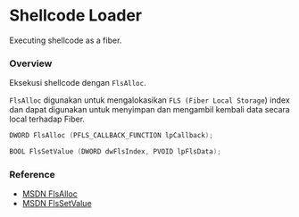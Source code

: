 # Shellcode Loader

Executing shellcode as a fiber.

### Overview

Eksekusi shellcode dengan `FlsAlloc`.

`FlsAlloc` digunakan untuk mengalokasikan `FLS (Fiber Local Storage`) index dan dapat digunakan untuk menyimpan dan mengambil kembali data secara local terhadap Fiber.

```c++
DWORD FlsAlloc (PFLS_CALLBACK_FUNCTION lpCallback);

BOOL FlsSetValue (DWORD dwFlsIndex, PVOID lpFlsData);
```

### Reference 

- [MSDN FlsAlloc](https://docs.microsoft.com/fr-fr/windows/win32/api/fibersapi/nf-fibersapi-flsalloc)
- [MSDN FlsSetValue](https://docs.microsoft.com/en-us/windows/win32/api/fibersapi/nf-fibersapi-flssetvalue)